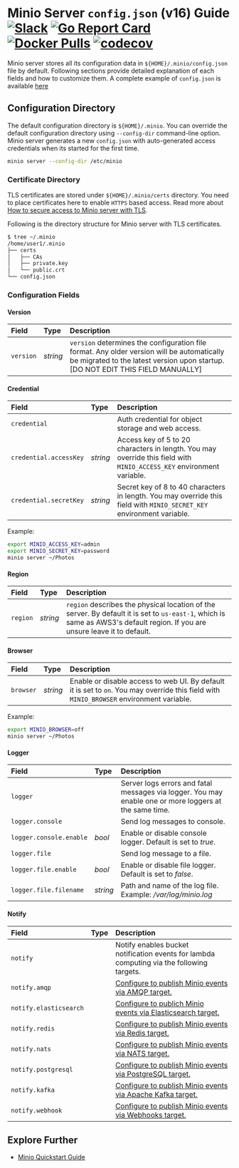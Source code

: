 # Minio Server `config.json` (v16) Guide [![Slack](https://slack.minio.io/slack?type=svg)](https://slack.minio.io) [![Go Report Card](https://goreportcard.com/badge/minio/minio)](https://goreportcard.com/report/minio/minio) [![Docker Pulls](https://img.shields.io/docker/pulls/minio/minio.svg?maxAge=604800)](https://hub.docker.com/r/minio/minio/) [![codecov](https://codecov.io/gh/minio/minio/branch/master/graph/badge.svg)](https://codecov.io/gh/minio/minio)

Minio server stores all its configuration data in `${HOME}/.minio/config.json` file by default. Following sections provide detailed explanation of each fields and how to customize them. A complete example of `config.json` is available [here](https://raw.githubusercontent.com/minio/minio/master/docs/config/config.sample.json)

## Configuration Directory
The default configuration directory is `${HOME}/.minio`. You can override the default configuration directory using `--config-dir` command-line option. Minio server generates a new `config.json` with auto-generated access credentials when its started for the first time.

```sh
minio server --config-dir /etc/minio
```

### Certificate Directory
TLS certificates are stored under ``${HOME}/.minio/certs`` directory. You need to place certificates here to enable `HTTPS` based access. Read more about [How to secure access to Minio server with TLS](http://docs.minio.io/docs/how-to-secure-access-to-minio-server-with-tls).

Following is the directory structure for Minio server with TLS certificates.

```sh
$ tree ~/.minio
/home/user1/.minio
├── certs
│   ├── CAs
│   ├── private.key
│   └── public.crt
└── config.json
```

### Configuration Fields
#### Version
|Field|Type|Description|
|:---|:---|:---|
|``version``|_string_| `version` determines the configuration file format. Any older version will be automatically be migrated to the latest version upon startup. [DO NOT EDIT THIS FIELD MANUALLY]|

#### Credential
|Field|Type|Description|
|:---|:---|:---|
|``credential``| | Auth credential for object storage and web access.|
|``credential.accessKey`` | _string_ | Access key of 5 to 20 characters in length. You may override this field with `MINIO_ACCESS_KEY` environment variable.|
|``credential.secretKey`` | _string_ | Secret key of 8 to 40 characters in length. You may override this field with `MINIO_SECRET_KEY` environment variable.|

Example:

```sh
export MINIO_ACCESS_KEY=admin
export MINIO_SECRET_KEY=password
minio server ~/Photos
```

#### Region
|Field|Type|Description|
|:---|:---|:---|
|``region``| _string_ | `region` describes the physical location of the server. By default it is set to `us-east-1`, which is same as AWS3's default region. If you are unsure leave it to default.|

#### Browser
|Field|Type|Description|
|:---|:---|:---|
|``browser``| _string_ | Enable or disable access to web UI. By default it is set to `on`. You may override this field with ``MINIO_BROWSER`` environment variable.|

Example:

```sh
export MINIO_BROWSER=off
minio server ~/Photos
```

#### Logger
|Field|Type|Description|
|:---|:---|:---|
|``logger ``| |Server logs errors and fatal messages via logger. You may enable one or more loggers at the same time.|
|``logger.console``| |Send log messages to console.|
|``logger.console.enable``| _bool_ | Enable or disable console logger. Default is set to _true_.|
|``logger.file``| |Send log message to a file.|
|``logger.file.enable``| _bool_ | Enable or disable file logger. Default is set to _false_.|
|``logger.file.filename``| _string_ | Path and name of the log file. Example: _/var/log/minio.log_ |

#### Notify
|Field|Type|Description|
|:---|:---|:---|
|``notify``| |Notify enables bucket notification events for lambda computing via the following targets.|
|``notify.amqp``| |[Configure to publish Minio events via AMQP target.](http://docs.minio.io/docs/minio-bucket-notification-guide#AMQP)|
|``notify.elasticsearch``| |[Configure to publich Minio events via Elasticsearch target.](http://docs.minio.io/docs/minio-bucket-notification-guide#Elasticsearch)|
|``notify.redis``| |[Configure to publish Minio events via Redis target.](http://docs.minio.io/docs/minio-bucket-notification-guide#Redis)|
|``notify.nats``| |[Configure to publish Minio events via NATS target.](http://docs.minio.io/docs/minio-bucket-notification-guide#NATS)|
|``notify.postgresql``| |[Configure to publish Minio events via PostgreSQL target.](http://docs.minio.io/docs/minio-bucket-notification-guide#PostgreSQL)|
|``notify.kafka``| |[Configure to publish Minio events via Apache Kafka target.](http://docs.minio.io/docs/minio-bucket-notification-guide#apache-kafka)|
|``notify.webhook``| |[Configure to publish Minio events via Webhooks target.](http://docs.minio.io/docs/minio-bucket-notification-guide#webhooks)|

## Explore Further
* [Minio Quickstart Guide](https://docs.minio.io/docs/minio-quickstart-guide)
